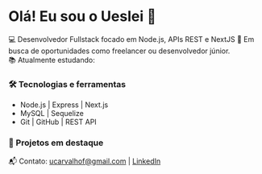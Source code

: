# Olá! Eu sou o Ueslei 👋

💻 Desenvolvedor Fullstack focado em Node.js, APIs REST e NextJS
🚀 Em busca de oportunidades como freelancer ou desenvolvedor júnior.  
📚 Atualmente estudando:

### 🛠 Tecnologias e ferramentas
- Node.js | Express | Next.js
- MySQL | Sequelize
- Git | GitHub | REST API

### 📌 Projetos em destaque


📬 Contato: ucarvalhof@gmail.com | [LinkedIn](https://www.linkedin.com/in/ucarvalhodev/)
